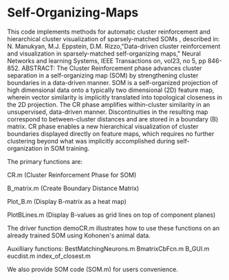 Self-Organizing-Maps
====================

This code implements methods for automatic cluster reinforcement and hierarchical cluster visualization of sparsely-matched SOMs , described in: N. Manukyan, M.J. Eppstein, D.M. Rizzo,"Data-driven cluster reinforcement and visualization in sparsely-matched self-organizing maps," Neural Networks and learning Systems, IEEE Transactions on, vol23, no 5, pp 846-852.
ABSTRACT: The Cluster Reinforcement phase advances cluster separation in a self-organizing map (SOM) by strengthening cluster boundaries in a data-driven manner. SOM is a self-organized projection of high dimensional data onto a typically two dimensional (2D) feature map, wherein vector similarity is implicitly translated into topological closeness in the 2D projection. The CR phase amplifies within-cluster similarity in an unsupervised, data-driven manner. Discontinuities in the resulting map correspond to between-cluster distances and are stored in a boundary (B) matrix. CR phase enables a new hierarchical visualization of cluster boundaries displayed directly on feature maps, which requires no further clustering beyond what was implicitly accomplished during self-organization in SOM training. 


The primary functions are:

CR.m (Cluster Reinforcement Phase for SOM)

B_matrix.m (Create Boundary Distance Matrix)

Plot_B.m (Display B-matrix as a heat map)

PlotBLines.m (Display B-values as grid lines on top of component planes)

The driver function demoCR.m illustrates how to use these functions on an already trained SOM using Kohonen's animal data.

Auxilliary functions:
BestMatchingNeurons.m
BmatrixCbFcn.m
B_GUI.m
eucdist.m
index_of_closest.m

We also provide SOM code (SOM.m) for users convenience.
